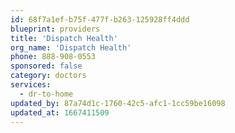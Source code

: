```yaml
---
id: 68f7a1ef-b75f-477f-b263-125928ff4ddd
blueprint: providers
title: 'Dispatch Health'
org_name: 'Dispatch Health'
phone: 888-908-0553
sponsored: false
category: doctors
services:
  - dr-to-home
updated_by: 87a74d1c-1760-42c5-afc1-1cc59be16098
updated_at: 1667411509
---
```

